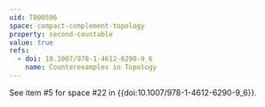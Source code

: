```yaml
---
uid: T000596
space: compact-complement-topology
property: second-countable
value: true
refs:
  - doi: 10.1007/978-1-4612-6290-9_6
    name: Counterexamples in Topology
---
```

See item #5 for space #22 in {{doi:10.1007/978-1-4612-6290-9_6}}.

